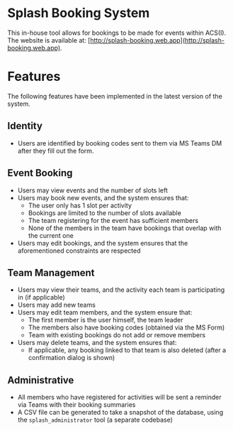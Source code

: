 # Splash Booking System

This in-house tool allows for bookings to be made for events within ACS(I). The website is available at: [http://splash-booking.web.app](http://splash-booking.web.app).

# Features
The following features have been implemented in the latest version of the system.

## Identity
- Users are identified by booking codes sent to them via MS Teams DM after they fill out the form.

## Event Booking
- Users may view events and the number of slots left
- Users may book new events, and the system ensures that:
    - The user only has 1 slot per activity
    - Bookings are limited to the number of slots available
    - The team registering for the event has sufficient members
    - None of the members in the team have bookings that overlap with the current one
- Users may edit bookings, and the system ensures that the aforementioned constraints are respected

## Team Management
- Users may view their teams, and the activity each team is participating in (if applicable)
- Users may add new teams
- Users may edit team members, and the system ensure that:
    - The first member is the user himself, the team leader
    - The members also have booking codes (obtained via the MS Form)
    - Team with existing bookings do not add or remove members
- Users may delete teams, and the system ensures that:
    - If applicable, any booking linked to that team is also deleted (after a confirmation dialog is shown)

## Administrative
- All members who have registered for activities will be sent a reminder via Teams with their booking summaries
- A CSV file can be generated to take a snapshot of the database, using the `splash_administrator` tool (a separate codebase)